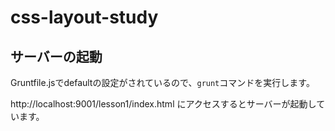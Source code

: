 css-layout-study
================

## サーバーの起動
Gruntfile.jsでdefaultの設定がされているので、`grunt`コマンドを実行します。

http://localhost:9001/lesson1/index.html
にアクセスするとサーバーが起動しています。

